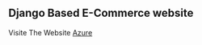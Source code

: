 ## Django Based E-Commerce website

Visite The Website [Azure](https://amincrockeries.azurewebsites.net/)

